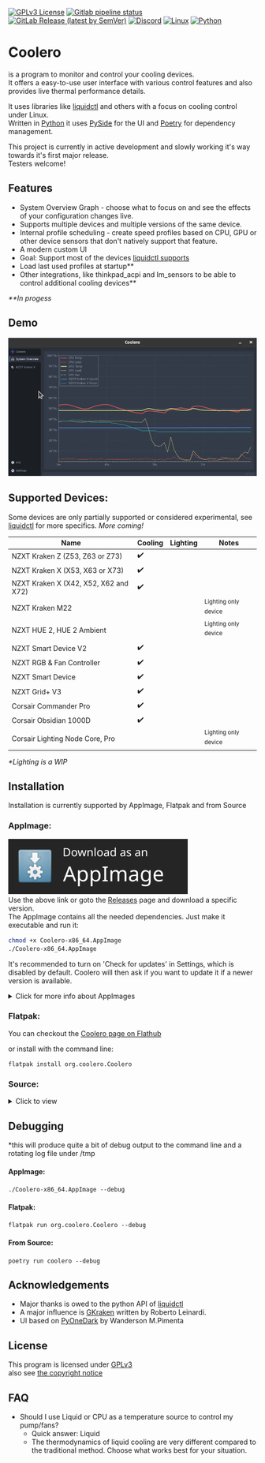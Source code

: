 [![GPLv3 License](https://img.shields.io/badge/License-GPL%20v3-blue.svg?logo=gnu)](https://opensource.org/licenses/)
[![Gitlab pipeline status](https://gitlab.com/codifryed/coolero/badges/main/pipeline.svg)](https://gitlab.com/codifryed/coolero/-/commits/main)
[![GitLab Release (latest by SemVer)](https://img.shields.io/gitlab/v/release/30707566?sort=semver&logo=gitlab)](https://gitlab.com/codifryed/coolero/pipelines)
[![Discord](https://img.shields.io/badge/_-online-_?label=&logo=discord&logoColor=ffffff&color=7389D8&labelColor=6A7EC2)](https://discord.gg/MbcgUFAfhV)
[![Linux](https://img.shields.io/badge/_-linux-blue?logo=linux&logoColor=fff)]()
[![Python](https://img.shields.io/badge/_-python-blue?logo=python&logoColor=fff)]()

# Coolero

is a program to monitor and control your cooling devices.  
It offers a easy-to-use user interface with various control features and also provides live thermal performance details.

It uses libraries like
[liquidctl](https://github.com/liquidctl/liquidctl) and others with a focus on cooling control under Linux.  
Written in [Python](https://www.python.org/) it uses [PySide](https://wiki.qt.io/Qt_for_Python) for the UI
and [Poetry](https://python-poetry.org/) for dependency management.

This project is currently in active development and slowly working it's way towards it's first major release.  
Testers welcome!

## Features

- System Overview Graph - choose what to focus on and see the effects of your configuration changes live.
- Supports multiple devices and multiple versions of the same device.
- Internal profile scheduling - create speed profiles based on CPU, GPU or other device sensors that don't natively
  support that feature.
- A modern custom UI
- Goal: Support most of the devices [liquidctl supports](https://github.com/liquidctl/liquidctl#supported-devices)
- Load last used profiles at startup**
- Other integrations, like thinkpad_acpi and lm_sensors to be able to control additional cooling devices**

_**In progess_

## Demo

![Demo](screenshots/coolero-demo.gif)

## Supported Devices:

Some devices are only partially supported or considered experimental,
see [liquidctl](https://github.com/liquidctl/liquidctl#supported-devices) for more specifics.
*More coming!*

| Name                                  | Cooling            | Lighting | Notes                           |
|---------------------------------------|--------------------|----------|---------------------------------|
| NZXT Kraken Z (Z53, Z63 or Z73)       | :heavy_check_mark: |          |                                 |
| NZXT Kraken X (X53, X63 or X73)       | :heavy_check_mark: |          |                                 |
| NZXT Kraken X (X42, X52, X62 and X72) | :heavy_check_mark: |          |                                 |
| NZXT Kraken M22                       |                    |          | <sup>Lighting only device</sup> |
| NZXT HUE 2, HUE 2 Ambient             |                    |          | <sup>Lighting only device</sup> |
| NZXT Smart Device V2                  | :heavy_check_mark: |          |                                 |
| NZXT RGB & Fan Controller             | :heavy_check_mark: |          |                                 |
| NZXT Smart Device                     | :heavy_check_mark: |          |                                 |
| NZXT Grid+ V3                         | :heavy_check_mark: |          |                                 |
| Corsair Commander Pro                 | :heavy_check_mark: |          |                                 |
| Corsair Obsidian 1000D                | :heavy_check_mark: |          |                                 |
| Corsair Lighting Node Core, Pro       |                    |          | <sup>Lighting only device</sup> |

_*Lighting is a WIP_

## Installation

Installation is currently supported by AppImage, Flatpak and from Source

### AppImage:

[![AppImageDownload](screenshots/download-appimage-banner.svg)](https://gitlab.com/api/v4/projects/30707566/packages/generic/appimage/latest/Coolero-x86_64.AppImage)  
Use the above link or goto the [Releases](https://gitlab.com/codifryed/coolero/-/releases) page and download a specific 
version.  
The AppImage contains all the needed dependencies. Just make it executable and run it:

```bash
chmod +x Coolero-x86_64.AppImage
./Coolero-x86_64.AppImage
```

It's recommended to turn on 'Check for updates' in Settings, which is disabled by default. Coolero will then ask if you
want to update it if a newer version is available.

<details>
<summary>Click for more info about AppImages</summary>

<a href="https://appimage.org/">AppImage Website</a><br>

For improved desktop integration:
<ul>
    <li><a href="https://github.com/TheAssassin/AppImageLauncher">AppImageLauncher</a></li>
    <li><a href="https://github.com/probonopd/go-appimage/blob/master/src/appimaged/README.md">appimaged</a></li>
</ul>
</details>

### Flatpak:

You can checkout the [Coolero page on Flathub](https://flathub.org/apps/details/org.coolero.Coolero)

or install with the command line:

```commandline
flatpak install org.coolero.Coolero
```

### Source:

<details>
<summary>Click to view</summary>

#### Requirements:

* Linux
* [Python 3.9](https://www.python.org/)
    * including the python3.9-dev package (may already be installed)
* System packages:
    * Ubuntu:
      ```sudo apt install libusb-1.0-0 curl python3-virtualenv python3.9-venv build-essential libgl1-mesa-dev```
    * Fedora:
      ```sudo dnf install libusbx curl python3-virtualenv mesa-libGL-devel && sudo dnf groupinstall "C Development Tools and Libraries"```
    * More specifically:
        * LibUSB 1.0 (libusb-1.0, libusb-1.0-0, or libusbx from your system package manager)
        * curl
        * python3-virtualenv  (or python3.9-virtualenv)
        * python3-venv  (or python3.9-venv)
        * Packages needed to build Qt applications:
            * build-essential
            * libgl1-mesa-dev
* [Poetry](https://python-poetry.org/) -
    * run `curl -sSL https://raw.githubusercontent.com/python-poetry/poetry/master/install-poetry.py | python3 -`
    * run `poetry --version` to make sure poetry works
    * if needed, add `$HOME/.local/bin` to your PATH to execute poetry easily - `export PATH=$HOME/.local/bin:$PATH`
    * if Python 3.9 is not your default python installation, then run `poetry env use python3.9` in the project
      directory to give poetry access

#### How:

* Clone the Repo `git clone git@gitlab.com:codifryed/coolero.git`
* Install the dependencies:
    ```bash
    cd coolero
    poetry install
    ```
* run it: `poetry run coolero`

</details>

## Debugging

*this will produce quite a bit of debug output to the command line and a rotating log file under /tmp

#### AppImage:

`./Coolero-x86_64.AppImage --debug`

#### Flatpak:

`flatpak run org.coolero.Coolero --debug`

#### From Source:

`poetry run coolero --debug`

## Acknowledgements

* Major thanks is owed to the python API of [liquidctl](https://github.com/liquidctl/liquidctl)
* A major influence is [GKraken](https://gitlab.com/leinardi/gkraken) written by Roberto Leinardi.
* UI based on [PyOneDark](https://github.com/Wanderson-Magalhaes/PyOneDark_Qt_Widgets_Modern_GUI) by Wanderson M.Pimenta

## License

This program is licensed under [GPLv3](COPYING.txt)  
also see [the copyright notice](COPYRIGHT.md)

## FAQ

- Should I use Liquid or CPU as a temperature source to control my pump/fans?
    - Quick answer: Liquid
    - The thermodynamics of liquid cooling are very different compared to the traditional method. Choose what works best
      for your situation.
